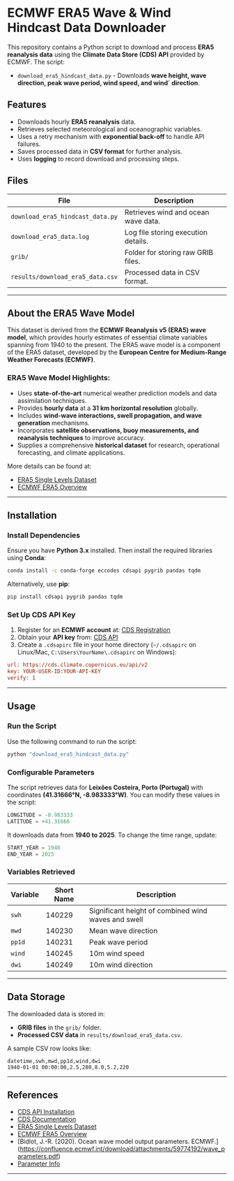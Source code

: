 # ECMWF ERA5 Wave & Wind Hindcast Data Downloader

This repository contains a Python script to download and process **ERA5 reanalysis data** using the **Climate Data Store (CDS) API** provided by ECMWF. The script:

- `download_era5_hindcast_data.py` - Downloads **wave height, wave direction, peak wave period, wind speed, and wind´ direction**.

## Features
- Downloads hourly **ERA5 reanalysis** data.
- Retrieves selected meteorological and oceanographic variables.
- Uses a retry mechanism with **exponential back-off** to handle API failures.
- Saves processed data in **CSV format** for further analysis.
- Uses **logging** to record download and processing steps.

## Files
| File | Description |
|------|-------------|
| `download_era5_hindcast_data.py` | Retrieves wind and ocean wave data. |
| `download_era5_data.log` | Log file storing execution details. |
| `grib/` | Folder for storing raw GRIB files. |
| `results/download_era5_data.csv` | Processed data in CSV format. |

---

## About the ERA5 Wave Model
This dataset is derived from the **ECMWF Reanalysis v5 (ERA5) wave model**, which provides hourly estimates of essential climate variables spanning from 1940 to the present. The ERA5 wave model is a component of the ERA5 dataset, developed by the **European Centre for Medium-Range Weather Forecasts (ECMWF)**. 

### ERA5 Wave Model Highlights:
- Uses **state-of-the-art** numerical weather prediction models and data assimilation techniques.
- Provides **hourly data** at a **31 km horizontal resolution** globally.
- Includes **wind-wave interactions, swell propagation, and wave generation** mechanisms.
- Incorporates **satellite observations, buoy measurements, and reanalysis techniques** to improve accuracy.
- Supplies a comprehensive **historical dataset** for research, operational forecasting, and climate applications.

More details can be found at:
- [ERA5 Single Levels Dataset](https://cds.climate.copernicus.eu/datasets/reanalysis-era5-single-levels?tab=overview)
- [ECMWF ERA5 Overview](https://www.ecmwf.int/en/forecasts/dataset/ecmwf-reanalysis-v5)

---

## Installation
### Install Dependencies
Ensure you have **Python 3.x** installed. Then install the required libraries using **Conda**:

```sh
conda install -c conda-forge eccodes cdsapi pygrib pandas tqdm
```

Alternatively, use **pip**:

```sh
pip install cdsapi pygrib pandas tqdm
```

### Set Up CDS API Key
1. Register for an **ECMWF account** at: [CDS Registration](https://cds.climate.copernicus.eu/user/register)
2. Obtain your **API key** from: [CDS API](https://cds.climate.copernicus.eu/api-how-to)
3. Create a `.cdsapirc` file in your home directory (`~/.cdsapirc` on Linux/Mac, `C:\Users\YourName\.cdsapirc` on Windows):

```ini
url: https://cds.climate.copernicus.eu/api/v2
key: YOUR-USER-ID:YOUR-API-KEY
verify: 1
```

---

## Usage
### Run the Script
Use the following command to run the script:

```sh
python "download_era5_hindcast_data.py"
```

### Configurable Parameters
The script retrieves data for **Leixões Costeira, Porto (Portugal)** with coordinates **(41.31666°N, -8.983333°W)**. You can modify these values in the script:

```python
LONGITUDE = -8.983333
LATITUDE = +41.31666
```

It downloads data from **1940 to 2025**. To change the time range, update:

```python
START_YEAR = 1940
END_YEAR = 2025
```

### Variables Retrieved
| Variable | Short Name | Description |
|----------|-----------|-------------|
| `swh` | 140229 | Significant height of combined wind waves and swell |
| `mwd` | 140230 | Mean wave direction |
| `pp1d` | 140231 | Peak wave period |
| `wind` | 140245 | 10m wind speed |
| `dwi` | 140249 | 10m wind direction |

---

## Data Storage
The downloaded data is stored in:
- **GRIB files** in the `grib/` folder.
- **Processed CSV data** in `results/download_era5_data.csv`.

A sample CSV row looks like:

```csv
datetime,swh,mwd,pp1d,wind,dwi
1940-01-01 00:00:00,2.5,280,8.0,5.2,220
```

---

## References
- [CDS API Installation](https://confluence.ecmwf.int/display/CKB/How+to+install+and+use+CDS+API+on+Windows)
- [CDS Documentation](https://confluence.ecmwf.int/display/CKB/Climate+Data+Store+%28CDS%29+documentation)
- [ERA5 Single Levels Dataset](https://cds.climate.copernicus.eu/datasets/reanalysis-era5-single-levels?tab=overview)
- [ECMWF ERA5 Overview](https://www.ecmwf.int/en/forecasts/dataset/ecmwf-reanalysis-v5)
- [Bidlot, J.-R. (2020). Ocean wave model output parameters. ECMWF.] (https://confluence.ecmwf.int/download/attachments/59774192/wave_parameters.pdf)
- [Parameter Info](https://codes.ecmwf.int/grib/param-db/)

---
